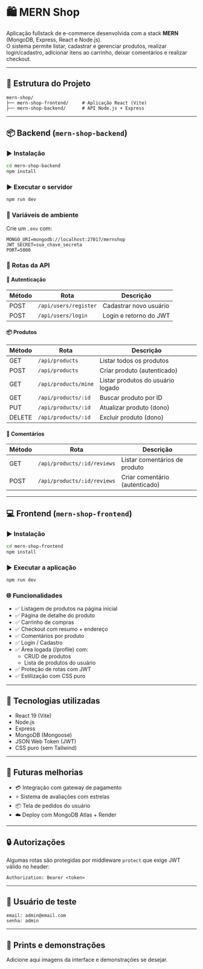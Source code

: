 # 🛍️ MERN Shop

Aplicação fullstack de e-commerce desenvolvida com a stack **MERN** (MongoDB, Express, React e Node.js).  
O sistema permite listar, cadastrar e gerenciar produtos, realizar login/cadastro, adicionar itens ao carrinho, deixar comentários e realizar checkout.

---

## 📁 Estrutura do Projeto

```
mern-shop/
├── mern-shop-frontend/     # Aplicação React (Vite)
├── mern-shop-backend/      # API Node.js + Express
```

---

## 📦 Backend (`mern-shop-backend`)

### ▶️ Instalação

```bash
cd mern-shop-backend
npm install
```

### ▶️ Executar o servidor

```bash
npm run dev
```

### 🔐 Variáveis de ambiente

Crie um `.env` com:

```env
MONGO_URI=mongodb://localhost:27017/mernshop
JWT_SECRET=sua_chave_secreta
PORT=5000
```

### 📌 Rotas da API

#### 🔐 Autenticação

| Método | Rota                  | Descrição                    |
|--------|------------------------|------------------------------|
| POST   | `/api/users/register` | Cadastrar novo usuário       |
| POST   | `/api/users/login`    | Login e retorno do JWT       |

#### 📦 Produtos

| Método | Rota                          | Descrição                              |
|--------|-------------------------------|----------------------------------------|
| GET    | `/api/products`              | Listar todos os produtos               |
| POST   | `/api/products`              | Criar produto (autenticado)            |
| GET    | `/api/products/mine`         | Listar produtos do usuário logado      |
| GET    | `/api/products/:id`          | Buscar produto por ID                  |
| PUT    | `/api/products/:id`          | Atualizar produto (dono)               |
| DELETE | `/api/products/:id`          | Excluir produto (dono)                 |

#### 💬 Comentários

| Método | Rota                                | Descrição                       |
|--------|--------------------------------------|---------------------------------|
| GET    | `/api/products/:id/reviews`         | Listar comentários de produto   |
| POST   | `/api/products/:id/reviews`         | Criar comentário (autenticado)  |

---

## 💻 Frontend (`mern-shop-frontend`)

### ▶️ Instalação

```bash
cd mern-shop-frontend
npm install
```

### ▶️ Executar a aplicação

```bash
npm run dev
```

### 🌐 Funcionalidades

- ✅ Listagem de produtos na página inicial
- ✅ Página de detalhe do produto
- ✅ Carrinho de compras
- ✅ Checkout com resumo + endereço
- ✅ Comentários por produto
- ✅ Login / Cadastro
- ✅ Área logada (/profile) com:
  - CRUD de produtos
  - Lista de produtos do usuário
- ✅ Proteção de rotas com JWT
- ✅ Estilização com CSS puro

---

## 🧪 Tecnologias utilizadas

- React 19 (Vite)
- Node.js
- Express
- MongoDB (Mongoose)
- JSON Web Token (JWT)
- CSS puro (sem Tailwind)

---

## 🚀 Futuras melhorias

- 💳 Integração com gateway de pagamento
- ⭐ Sistema de avaliações com estrelas
- 📦 Tela de pedidos do usuário
- ☁️ Deploy com MongoDB Atlas + Render

---

## 🔒 Autorizações

Algumas rotas são protegidas por middleware `protect` que exige JWT válido no header:

```http
Authorization: Bearer <token>
```

---

## 👤 Usuário de teste

```
email: admin@email.com
senha: admin
```

---

## 📸 Prints e demonstrações

Adicione aqui imagens da interface e demonstrações se desejar.
